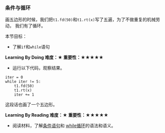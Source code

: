 ### 条件与循环

画五边形的时候，我们把`t1.fd(50)`和`t1.rt(x)`写了五遍，为了不做重复的机械劳动，
我们有了循环。

本节目标：
- 了解`if`和`while`语句

**Learning By Doing 难度：★ 重要性：★★★★★**

- 运行以下代码，观察结果。
```
iter = 0
while iter != 5:
    t1.fd(50)
    t1.rt(x)
    iter += 1
```
这段话也画了一个五边形。

**Learning By Reading 难度：★ 重要性：★★★★★**

- 阅读材料，了解[条件语句](http://blog.csdn.net/leexide/article/details/17359943)和
[while循环](http://www.runoob.com/python3/python3-loop.html)的语法和语义。
